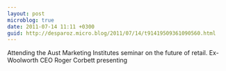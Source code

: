 ```yaml
---
layout: post
microblog: true
date: 2011-07-14 11:11 +0300
guid: http://desparoz.micro.blog/2011/07/14/t91419509361090560.html
---
```

Attending the Aust Marketing Institutes seminar on the future of retail. Ex-Woolworth CEO Roger Corbett presenting
